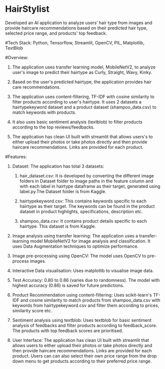 # HairStylist
Developed an AI application to analyze users’ hair type from images and provide haircare recommendations based on
their predicted hair type, selected price range, and products' top feedback.

#Tech Stack: Python, Tensorflow, Streamlit, OpenCV, PIL, Matplotlib, TextBlob

#Overview:

1. The application uses transfer learning model, MobileNetV2, to analyze user's image to predict their hairtype as Curly, Straight, Wavy, Kinky.

2. Based on the user's predicted hairtype, the application provides hair care recommendations.

3. The application uses content-filtering, TF-IDF with cosine similarity to filter products according to user's hairtype. It uses 2 datasets a hairtypekeyword dataset and a product dataset (shampoo_data.csv) to match keywords with products.

4. It also uses basic sentiment analysis (textblob) to filter products according to the top reviews/feedbacks. 

5. The application has clean UI built with streamlit that allows users's to either upload their photos or take photos directly and then provide haircare recommendations. Links are provided for each product.

#Features:

1. Dataset: The application has total 3 datasets:
     
     1. hair_dataset.csv: It is developed by converting the different image folders in Dataset folder to image paths in the feature column and with each label in hairtype dataframe as their target, generated using label.py.The Dataset folder is from Kaggle.
     
     2. hairtypekeyword.csv: This contains keywords specific to each hairtype as their target. The keywords can be found in the product dataset in product highlights, specifications, description etc.
     
     3. shampoo_data.csv: It contains product details specific to each hairtype. This dataset is from Kaggle.

2. Image analysis using transfer learning: The application uses a transfer-learning model MobileNetV2 for image analysis and classification. It uses Data Augmentation techniques to optimize performance.

3. Image pre-processing using OpenCV: The model uses OpenCV to pre-process images.

4. Interactive Data visualisation: Uses matplotlib to visualise image data.

5. Test Accuracy: 0.80 to 0.86 (varies due to randomness). The model with highest accuracy (0.86) is saved for future predictions. 

6. Product Recommendation using content-filtering: Uses scikit-learn's  TF-IDF and cosine similarity to match products from shampoo_data.csv with keywords from hairtypekeyword.csv and filter them according to prices, similarity score etc.

7. Sentiment analysis using textblob: Uses textblob for basic sentiment analysis of feedbacks and filter products according to feedback_score. The products with top feedback scores are prioritised.

8. User Interface: The application has clean UI built with streamlit that allows users to either upload their photos or take photos directly and then provide haircare recommendations. Links are provided for each product. Users can can also select their own price range from the drop down menu to get products according to their preferred price range.
   






